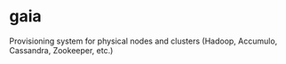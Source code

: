 gaia
====

Provisioning system for physical nodes and clusters (Hadoop, Accumulo, Cassandra, Zookeeper, etc.)